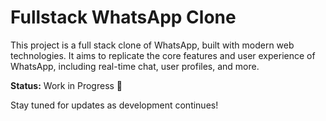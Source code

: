 # Fullstack WhatsApp Clone

This project is a full stack clone of WhatsApp, built with modern web technologies. It aims to replicate the core features and user experience of WhatsApp, including real-time chat, user profiles, and more.

**Status:** Work in Progress 🚧

Stay tuned for updates as development continues!